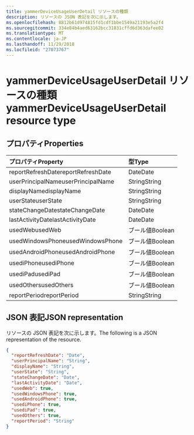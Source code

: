 ```yaml
---
title: yammerDeviceUsageUserDetail リソースの種類
description: リソースの JSON 表記を次に示します。
ms.openlocfilehash: 8812b61d974815fd1cdf1bbe1549a21193e5a2f4
ms.sourcegitcommit: 334e84b4aed63162bcc31831cffd6d363dafee02
ms.translationtype: MT
ms.contentlocale: ja-JP
ms.lasthandoff: 11/29/2018
ms.locfileid: "27073767"
---
```

# <a name="yammerdeviceusageuserdetail-resource-type"></a><span data-ttu-id="14467-103">yammerDeviceUsageUserDetail リソースの種類</span><span class="sxs-lookup"><span data-stu-id="14467-103">yammerDeviceUsageUserDetail resource type</span></span>

## <a name="properties"></a><span data-ttu-id="14467-104">プロパティ</span><span class="sxs-lookup"><span data-stu-id="14467-104">Properties</span></span>

| <span data-ttu-id="14467-105">プロパティ</span><span class="sxs-lookup"><span data-stu-id="14467-105">Property</span></span>          | <span data-ttu-id="14467-106">型</span><span class="sxs-lookup"><span data-stu-id="14467-106">Type</span></span>    |
| :---------------- | :------ |
| <span data-ttu-id="14467-107">reportRefreshDate</span><span class="sxs-lookup"><span data-stu-id="14467-107">reportRefreshDate</span></span> | <span data-ttu-id="14467-108">Date</span><span class="sxs-lookup"><span data-stu-id="14467-108">Date</span></span>    |
| <span data-ttu-id="14467-109">userPrincipalName</span><span class="sxs-lookup"><span data-stu-id="14467-109">userPrincipalName</span></span> | <span data-ttu-id="14467-110">String</span><span class="sxs-lookup"><span data-stu-id="14467-110">String</span></span>  |
| <span data-ttu-id="14467-111">displayName</span><span class="sxs-lookup"><span data-stu-id="14467-111">displayName</span></span>       | <span data-ttu-id="14467-112">String</span><span class="sxs-lookup"><span data-stu-id="14467-112">String</span></span>  |
| <span data-ttu-id="14467-113">userState</span><span class="sxs-lookup"><span data-stu-id="14467-113">userState</span></span>         | <span data-ttu-id="14467-114">String</span><span class="sxs-lookup"><span data-stu-id="14467-114">String</span></span>  |
| <span data-ttu-id="14467-115">stateChangeDate</span><span class="sxs-lookup"><span data-stu-id="14467-115">stateChangeDate</span></span>   | <span data-ttu-id="14467-116">Date</span><span class="sxs-lookup"><span data-stu-id="14467-116">Date</span></span>    |
| <span data-ttu-id="14467-117">lastActivityDate</span><span class="sxs-lookup"><span data-stu-id="14467-117">lastActivityDate</span></span>  | <span data-ttu-id="14467-118">Date</span><span class="sxs-lookup"><span data-stu-id="14467-118">Date</span></span>    |
| <span data-ttu-id="14467-119">usedWeb</span><span class="sxs-lookup"><span data-stu-id="14467-119">usedWeb</span></span>           | <span data-ttu-id="14467-120">ブール値</span><span class="sxs-lookup"><span data-stu-id="14467-120">Boolean</span></span> |
| <span data-ttu-id="14467-121">usedWindowsPhone</span><span class="sxs-lookup"><span data-stu-id="14467-121">usedWindowsPhone</span></span>  | <span data-ttu-id="14467-122">ブール値</span><span class="sxs-lookup"><span data-stu-id="14467-122">Boolean</span></span> |
| <span data-ttu-id="14467-123">usedAndroidPhone</span><span class="sxs-lookup"><span data-stu-id="14467-123">usedAndroidPhone</span></span>  | <span data-ttu-id="14467-124">ブール値</span><span class="sxs-lookup"><span data-stu-id="14467-124">Boolean</span></span> |
| <span data-ttu-id="14467-125">usediPhone</span><span class="sxs-lookup"><span data-stu-id="14467-125">usediPhone</span></span>        | <span data-ttu-id="14467-126">ブール値</span><span class="sxs-lookup"><span data-stu-id="14467-126">Boolean</span></span> |
| <span data-ttu-id="14467-127">usediPad</span><span class="sxs-lookup"><span data-stu-id="14467-127">usediPad</span></span>          | <span data-ttu-id="14467-128">ブール値</span><span class="sxs-lookup"><span data-stu-id="14467-128">Boolean</span></span> |
| <span data-ttu-id="14467-129">usedOthers</span><span class="sxs-lookup"><span data-stu-id="14467-129">usedOthers</span></span>        | <span data-ttu-id="14467-130">ブール値</span><span class="sxs-lookup"><span data-stu-id="14467-130">Boolean</span></span> |
| <span data-ttu-id="14467-131">reportPeriod</span><span class="sxs-lookup"><span data-stu-id="14467-131">reportPeriod</span></span>      | <span data-ttu-id="14467-132">String</span><span class="sxs-lookup"><span data-stu-id="14467-132">String</span></span>  |

## <a name="json-representation"></a><span data-ttu-id="14467-133">JSON 表記</span><span class="sxs-lookup"><span data-stu-id="14467-133">JSON representation</span></span>

<span data-ttu-id="14467-134">リソースの JSON 表記を次に示します。</span><span class="sxs-lookup"><span data-stu-id="14467-134">The following is a JSON representation of the resource.</span></span>

<!-- {
  "blockType": "resource",
  "@odata.type": "microsoft.graph.yammerDeviceUsageUserDetail"
} -->

```json
{
  "reportRefreshDate": "Date", 
  "userPrincipalName": "String", 
  "displayName": "String", 
  "userState": "String", 
  "stateChangeDate": "Date", 
  "lastActivityDate": "Date", 
  "usedWeb": true, 
  "usedWindowsPhone": true, 
  "usedAndroidPhone": true, 
  "usediPhone": true, 
  "usediPad": true, 
  "usedOthers": true, 
  "reportPeriod": "String"
}
```
